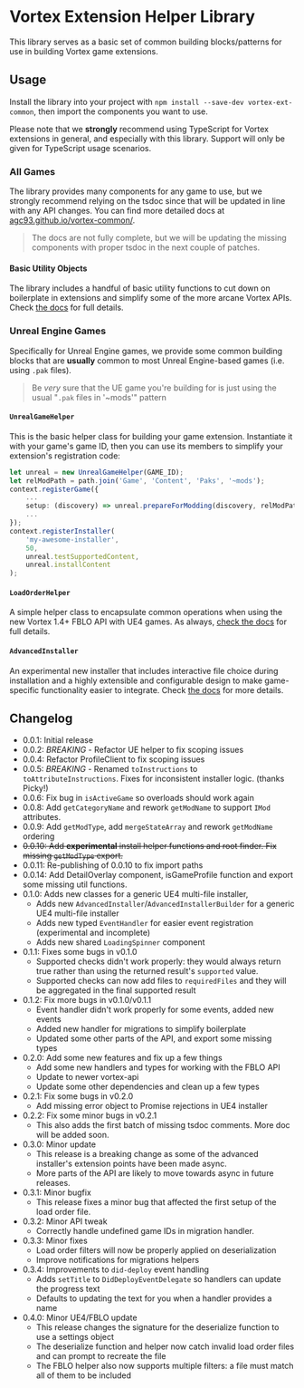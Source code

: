 # Vortex Extension Helper Library

This library serves as a basic set of common building blocks/patterns for use in building Vortex game extensions.

## Usage

Install the library into your project with `npm install --save-dev vortex-ext-common`, then import the components you want to use.

Please note that we **strongly** recommend using TypeScript for Vortex extensions in general, and especially with this library. Support will only be given for TypeScript usage scenarios.

### All Games

The library provides many components for any game to use, but we strongly recommend relying on the tsdoc since that will be updated in line with any API changes. You can find more detailed docs at [agc93.github.io/vortex-common/](https://agc93.github.io/vortex-common/).

> The docs are not fully complete, but we will be updating the missing components with proper tsdoc in the next couple of patches.

#### Basic Utility Objects

The library includes a handful of basic utility functions to cut down on boilerplate in extensions and simplify some of the more arcane Vortex APIs. Check [the docs](https://agc93.github.io/vortex-common/modules/index.html) for full details.

### Unreal Engine Games

Specifically for Unreal Engine games, we provide some common building blocks that are **usually** common to most Unreal Engine-based games (i.e. using `.pak` files).

> Be *very* sure that the UE game you're building for is just using the usual "`.pak` files in '~mods'" pattern

#### `UnrealGameHelper`

This is the basic helper class for building your game extension. Instantiate it with your game's game ID, then you can use its members to simplify your extension's registration code:

```ts
let unreal = new UnrealGameHelper(GAME_ID);
let relModPath = path.join('Game', 'Content', 'Paks', '~mods');
context.registerGame({
    ...
    setup: (discovery) => unreal.prepareForModding(discovery, relModPath);
    ...
});
context.registerInstaller(
    'my-awesome-installer',
    50,
    unreal.testSupportedContent,
    unreal.installContent
);
```

#### `LoadOrderHelper`

A simple helper class to encapsulate common operations when using the new Vortex 1.4+ FBLO API with UE4 games. As always, [check the docs](https://agc93.github.io/vortex-common/modules/ueloadorder.html) for full details.

#### `AdvancedInstaller`

An experimental new installer that includes interactive file choice during installation and a highly extensible and configurable design to make game-specific functionality easier to integrate. Check [the docs](https://agc93.github.io/vortex-common/modules/install_advanced.html) for more details.

## Changelog

- 0.0.1: Initial release
- 0.0.2: *BREAKING* - Refactor UE helper to fix scoping issues
- 0.0.4: Refactor ProfileClient to fix scoping issues
- 0.0.5: *BREAKING* - Renamed `toInstructions` to `toAttributeInstructions`. Fixes for inconsistent installer logic. (thanks Picky!)
- 0.0.6: Fix bug in `isActiveGame` so overloads should work again
- 0.0.8: Add `getCategoryName` and rework `getModName` to support `IMod` attributes.
- 0.0.9: Add `getModType`, add `mergeStateArray` and rework `getModName` ordering
- ~~0.0.10: Add **experimental** install helper functions and root finder. Fix missing `getModType` export.~~
- 0.0.11: Re-publishing of 0.0.10 to fix import paths
- 0.0.14: Add DetailOverlay component, isGameProfile function and export some missing util functions.
- 0.1.0: Adds new classes for a generic UE4 multi-file installer, 
  - Adds new `AdvancedInstaller`/`AdvancedInstallerBuilder` for a generic UE4 multi-file installer
  - Adds new typed `EventHandler` for easier event registration (experimental and incomplete)
  - Adds new shared `LoadingSpinner` component
- 0.1.1: Fixes some bugs in v0.1.0
  - Supported checks didn't work properly: they would always return true rather than using the returned result's `supported` value.
  - Supported checks can now add files to `requiredFiles` and they will be aggregated in the final supported result
- 0.1.2: Fix more bugs in v0.1.0/v0.1.1
  - Event handler didn't work properly for some events, added new events
  - Added new handler for migrations to simplify boilerplate
  - Updated some other parts of the API, and export some missing types
- 0.2.0: Add some new features and fix up a few things
  - Add some new handlers and types for working with the FBLO API
  - Update to newer vortex-api
  - Update some other dependencies and clean up a few types
- 0.2.1: Fix some bugs in v0.2.0
  - Add missing error object to Promise rejections in UE4 installer
- 0.2.2: Fix some minor bugs in v0.2.1
  - This also adds the first batch of missing tsdoc comments. More doc will be added soon.
- 0.3.0: Minor update
  - This release is a breaking change as some of the advanced installer's extension points have been made async.
  - More parts of the API are likely to move towards async in future releases.
- 0.3.1: Minor bugfix
  - This release fixes a minor bug that affected the first setup of the load order file.
- 0.3.2: Minor API tweak
  - Correctly handle undefined game IDs in migration handler.
- 0.3.3: Minor fixes
  - Load order filters will now be properly applied on deserialization
  - Improve notifications for migrations helpers
- 0.3.4: Improvements to `did-deploy` event handling
  - Adds `setTitle` to `DidDeployEventDelegate` so handlers can update the progress text
  - Defaults to updating the text for you when a handler provides a name
- 0.4.0: Minor UE4/FBLO update
  - This release changes the signature for the deserialize function to use a settings object
  - The deserialize function and helper now catch invalid load order files and can prompt to recreate the file
  - The FBLO helper also now supports multiple filters: a file must match all of them to be included